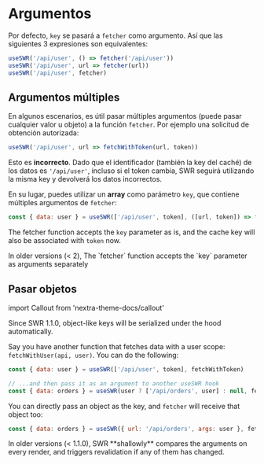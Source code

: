# Argumentos

Por defecto, `key` se pasará a `fetcher` como argumento. Así que las siguientes 3 expresiones son equivalentes:

```js
useSWR('/api/user', () => fetcher('/api/user'))
useSWR('/api/user', url => fetcher(url))
useSWR('/api/user', fetcher)
```

## Argumentos múltiples

En algunos escenarios, es útil pasar múltiples argumentos (puede pasar cualquier valor u objeto) a
la función `fetcher`. Por ejemplo una solicitud de obtención autorizada:

```js
useSWR('/api/user', url => fetchWithToken(url, token))
```

Esto es **incorrecto**. Dado que el identificador (también la key del caché) de los datos es `'/api/user'`, incluso si el token cambia, SWR seguirá utilizando la misma key y devolverá los datos incorrectos.

En su lugar, puedes utilizar un **array** como parámetro `key`, que contiene múltiples argumentos de `fetcher`:

```js
const { data: user } = useSWR(['/api/user', token], ([url, token]) => fetchWithToken(url, token))
```

The fetcher function accepts the `key` parameter as is, and the cache key will also be associated with `token` now.

<Callout emoji="⚠️">
  In older versions (< 2), The `fetcher` function accepts the `key` parameter as arguments separately
</Callout>

## Pasar objetos

import Callout from 'nextra-theme-docs/callout'

<Callout>
  Since SWR 1.1.0, object-like keys will be serialized under the hood automatically. 
</Callout>
  
Say you have another function that fetches data with a user scope: `fetchWithUser(api, user)`. You can do the following:

```js
const { data: user } = useSWR(['/api/user', token], fetchWithToken)

// ...and then pass it as an argument to another useSWR hook
const { data: orders } = useSWR(user ? ['/api/orders', user] : null, fetchWithUser)
```

You can directly pass an object as the key, and `fetcher` will receive that object too:

```js
const { data: orders } = useSWR({ url: '/api/orders', args: user }, fetcher)
```

<Callout emoji="⚠️">
  In older versions (< 1.1.0), SWR **shallowly** compares the arguments on every render, and triggers revalidation if any of them has changed. 
</Callout>


